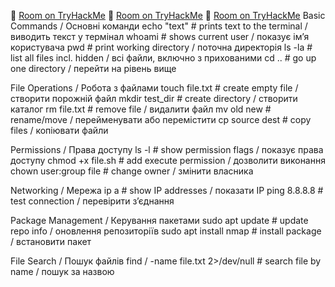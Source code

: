 🔗 [Room on TryHackMe](https://tryhackme.com/room/linuxfundamentalspart1)
🔗 [Room on TryHackMe](https://tryhackme.com/room/linuxfundamentalspart2)
🔗 [Room on TryHackMe](https://tryhackme.com/room/linuxfundamentalspart3)
 Basic Commands / Основні команди
echo "text"     # prints text to the terminal / виводить текст у термінал
whoami          # shows current user / показує ім’я користувача
pwd             # print working directory / поточна директорія
ls -la          # list all files incl. hidden / всі файли, включно з прихованими
cd ..           # go up one directory / перейти на рівень вище

File Operations / Робота з файлами
touch file.txt      # create empty file / створити порожній файл
mkdir test_dir      # create directory / створити каталог
rm file.txt         # remove file / видалити файл
mv old new          # rename/move / перейменувати або перемістити
cp source dest      # copy files / копіювати файли

Permissions / Права доступу
ls -l                   # show permission flags / показує права доступу
chmod +x file.sh        # add execute permission / дозволити виконання
chown user:group file   # change owner / змінити власника

Networking / Мережа
ip a             # show IP addresses / показати IP
ping 8.8.8.8     # test connection / перевірити з’єднання

Package Management / Керування пакетами
sudo apt update         # update repo info / оновлення репозиторіїв
sudo apt install nmap   # install package / встановити пакет

 File Search / Пошук файлів
 find / -name file.txt 2>/dev/null   # search file by name / пошук за назвою
